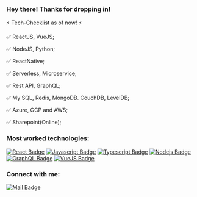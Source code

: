 

 ### Hey there! Thanks for dropping in!

⚡ Tech-Checklist as of now! ⚡


✅  ReactJS, VueJS;


✅  NodeJS, Python;


✅  ReactNative;


✅  Serverless, Microservice;


✅  Rest API, GraphQL;


✅  My SQL, Redis, MongoDB. CouchDB, LevelDB;


✅  Azure, GCP and AWS;


✅  Sharepoint(Online);


### Most worked technologies:

<!-- TODO: Make technologies links takes you to repositories -->

[![React Badge](https://img.shields.io/badge/-React-61DBFB?style=for-the-badge&labelColor=black&logo=react&logoColor=61DBFB)](#) [![Javascript Badge](https://img.shields.io/badge/-Javascript-F0DB4F?style=for-the-badge&labelColor=black&logo=javascript&logoColor=F0DB4F)](#) [![Typescript Badge](https://img.shields.io/badge/-Typescript-007acc?style=for-the-badge&labelColor=black&logo=typescript&logoColor=007acc)](#) [![Nodejs Badge](https://img.shields.io/badge/-Nodejs-3C873A?style=for-the-badge&labelColor=black&logo=node.js&logoColor=3C873A)](#) [![GraphQL Badge](https://img.shields.io/badge/-GraphQl-e535ab?style=for-the-badge&labelColor=black&logo=node.js&logoColor=e535ab)](#) [![VueJS Badge](https://img.shields.io/badge/vuejs%20-%2335495e.svg?&style=for-the-badge&logo=vue.js&logoColor=%234FC08D)](#) 

### Connect with me:

[![Mail Badge](https://img.shields.io/badge/-farhan-c0392b?style=flat&labelColor=c0392b&logo=gmail&logoColor=white)](mailto:farhan7015@gmail.com)

